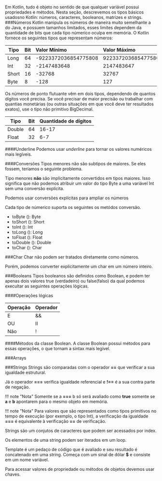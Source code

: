 Em Kotlin, tudo é objeto no sentido de que qualquer variável possui propriedades e métodos. 
Nesta seção, descrevemos os tipos básicos usados ​​no Kotlin: números, caracteres, booleanos, matrizes e strings.
###Números
Kotlin manipula os números de maneira muito semelhante a do Java, e possuem tamanhos limitados, esses limites dependem da quantidade de bits que cada tipo númerico oculpa em memória.
O Kotlin fornece os seguintes tipos que representam números:

|Tipo    |Bit|Valor Mínimo        |Valor Máximo        |
| -------|:--|:-------------------|:-------------------|
| Long   |64 |-9223372036854775808|9223372036854775807 |
| Int    |32 |-2147483648         |2147483647          |
| Short  |16 |-32768              |32767               |
| Byte   |8  |-128                |127                 |

Os números de ponto flutuante vêm em dois tipos, dependendo de quantos dígitos você precisa. Se você precisar de maior precisão ou trabalhar com quantias monetárias (ou outras situações em que você deve ter resultados exatos), use o tipo não primitivo BigDecimal.

|Tipo    |Bit| Quantidade de dígitos         |
| -------|:--|:------------------------------|
| Double |64 | 16-17                         |
| Float  |32 | 6-7                           |


####Underline
Podemos usar _underline_ para tornar os valores numéricos mais legíveis.
<script src="https://gist.github.com/leoallvez/4d84fe66d410e68837efc59788580599.js"></script>

####Conversões
Tipos menores não são subtipos de maiores. Se eles fossem, teríamos o seguinte problema.
<script src="https://gist.github.com/leoallvez/9b7da06626f26ab07fa9bd9a67451888.js"></script>
Tipo menores **não** são implicitamente convertidos em tipos maiores. Isso significa que não podemos atribuir um valor do tipo Byte a uma variável Int sem uma conversão explícita.
<script src="https://gist.github.com/leoallvez/27f10bf96729fa931c9385dc15b4f165.js"></script>
Podemos usar conversões explícitas para ampliar os números
<script src="https://gist.github.com/leoallvez/4a11f3e3f1e16e4dc0a25136cd157f32.js"></script>

Cada tipo de númerico suporta os seguintes os metódos conversão.

- toByte (): Byte
- toShort (): Short
- toInt (): Int
- toLong (): Long
- toFloat (): Float
- toDouble (): Double
- toChar (): Char

###Char
Char não podem ser tratados diretamente como números.
<script src="https://gist.github.com/leoallvez/d99b56c8cffc250e7d6bc756c0f35375.js"></script>
Porém, podemos converter explicitamente um char em um número inteiro.
<script src="https://gist.github.com/leoallvez/1fc5e1bd9587752f31ea7400d494d673.js"></script>
<!--
Em Kotlin, o sistema de tipos distingue entre referências que podem conter nulas ou não. Uma variável ou propriedade não podem conter valor nulo por default.
<script src="https://gist.github.com/leoallvez/c52359fabad8c240a9a1f9c836b150c3.js"></script>
Para permitir valores nulos, nós devemos declarar a variável como _nullable_ explicitamente.
<script src="https://gist.github.com/leoallvez/ee132bc32f439d665c27e48e987dfe18.js"></script>
-->
###Booleans
Tipos booleanos são definidos como Boolean, e podem ter apenas dois valores true (verdadeiro) ou false(falso) da qual podemos execultar as seguintes operações lógicas.

####Operações lógicas

|Operação|Operador|
| -------|:-------|
| E      | &&     |
| OU     | II     |
| Não    | !      |

####Métodos da classe Boolean.
A classe Boolean possui métodos para essas operações, o que tornam a sintax mais legível.
<script src="https://gist.github.com/leoallvez/ca7aa4a97250c8d1a141d58ccd0da68e.js"></script>

###Arrays

###Strings
Strings são comparadas com o operador **==** que verificar a sua igualdade estrutural.
<script src="https://gist.github.com/leoallvez/fa6ac27dccd28c0ae83fc9bbd35620c3.js"></script>
Já o operador **===** verifica igualdade referencial e **!==** é a sua contra parte de negação.

!!! note "Nota"
    Somente se a **===** b só será avaliado como **true** somente se **a** e **b** apontarem para o mesmo objeto em memória.

<script src="https://gist.github.com/leoallvez/5c3586b5a45e6e03c117250133a80f1e.js"></script>

!!! note "Nota"
    Para valores que são representados como tipos primitivos no tempo de execução (por exemplo, o tipo Int), a verificação da igualdade **===** é equivalente à verificação **==** de verificação.

Strings são um conjutos de caracteres que podem ser acessados ​​por index.
<script src="https://gist.github.com/leoallvez/0667ee05a395e270e3698d58ba36398c.js"></script>
Os elementos de uma string podem ser iterados em um loop.
<script src="https://gist.github.com/leoallvez/a931f839e7c191d1540bd3817d0918ac.js"></script>
Template é um pedaço de código que é avaliado e seu resultado é concatenado em uma string. 
Começa com um sinal de dólar **$** e consiste em um nome variável.
<script src="https://gist.github.com/leoallvez/ec02fabc2f4b5012fa6c0bdb629d9a47.js"></script> 
Para acessar valores de propriedade ou métodos de objetos devemos usar chaves.
<script src="https://gist.github.com/leoallvez/2b37c9facb9a705f8a4fa51b6db16af8.js"></script>


